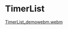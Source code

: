# TimerList

[TimerList_demowebm.webm](https://github.com/user-attachments/assets/0d2b3215-9b54-4ae1-a2ac-91a52372f692)

